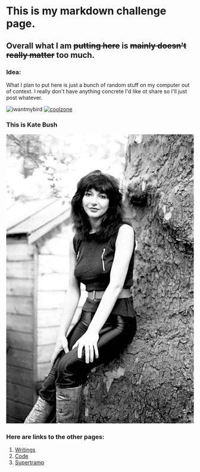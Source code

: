 # This is my markdown challenge page.
## Overall what I am ~~putting here~~ is ~~mainly doesn't really matter~~ too much.
### Idea:
  What I plan to put here is just a bunch of random stuff on my computer out of context. I really don't have anything concrete I'd like ot share so I'll just post whatever. 

<img src="https://i.kym-cdn.com/entries/icons/facebook/000/024/785/Screen_Shot_2017-11-30_at_1.12.37_PM.jpg" alt="iwantmybird" width="300"/>
<a href="CoolZone.md">
  <img src="https://wallpaperaccess.com/full/1227835.jpg" alt="coolzone" width="10"/>
</a>

### This is Kate Bush
[![Kate Bush](/katebush.jpg)](https://www.youtube.com/watch?v=Fk-4lXLM34g)
### Here are links to the other pages:
1. [Writings](/Writings.md)
2. [Code](/coded.md)
3. [Supertramp](/supertramp.md)
